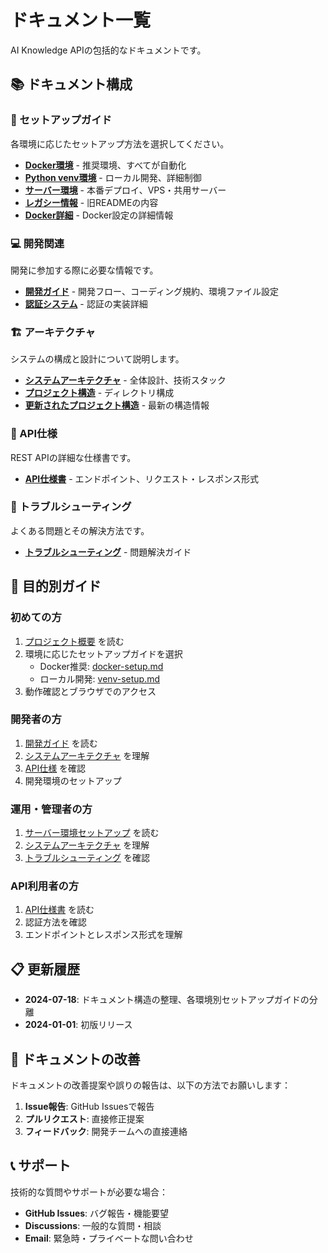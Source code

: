 # ドキュメント一覧

AI Knowledge APIの包括的なドキュメントです。

## 📚 ドキュメント構成

### 🚀 セットアップガイド
各環境に応じたセットアップ方法を選択してください。

- **[Docker環境](setup/docker-setup.md)** - 推奨環境、すべてが自動化
- **[Python venv環境](setup/venv-setup.md)** - ローカル開発、詳細制御
- **[サーバー環境](setup/server-setup.md)** - 本番デプロイ、VPS・共用サーバー
- **[レガシー情報](setup/legacy-readme.md)** - 旧READMEの内容
- **[Docker詳細](setup/docker-detailed.md)** - Docker設定の詳細情報

### 💻 開発関連
開発に参加する際に必要な情報です。

- **[開発ガイド](development/README.md)** - 開発フロー、コーディング規約、環境ファイル設定
- **[認証システム](development/authentication.md)** - 認証の実装詳細

### 🏗️ アーキテクチャ
システムの構成と設計について説明します。

- **[システムアーキテクチャ](architecture/README.md)** - 全体設計、技術スタック
- **[プロジェクト構造](architecture/project-structure.md)** - ディレクトリ構成
- **[更新されたプロジェクト構造](architecture/updated-structure.md)** - 最新の構造情報

### 📡 API仕様
REST APIの詳細な仕様書です。

- **[API仕様書](api/README.md)** - エンドポイント、リクエスト・レスポンス形式

### 🔧 トラブルシューティング
よくある問題とその解決方法です。

- **[トラブルシューティング](troubleshooting.md)** - 問題解決ガイド

## 🎯 目的別ガイド

### 初めての方
1. [プロジェクト概要](../README.md) を読む
2. 環境に応じたセットアップガイドを選択
   - Docker推奨: [docker-setup.md](setup/docker-setup.md)
   - ローカル開発: [venv-setup.md](setup/venv-setup.md)
3. 動作確認とブラウザでのアクセス

### 開発者の方
1. [開発ガイド](development/README.md) を読む
2. [システムアーキテクチャ](architecture/README.md) を理解
3. [API仕様](api/README.md) を確認
4. 開発環境のセットアップ

### 運用・管理者の方
1. [サーバー環境セットアップ](setup/server-setup.md) を読む
2. [システムアーキテクチャ](architecture/README.md) を理解
3. [トラブルシューティング](troubleshooting.md) を確認

### API利用者の方
1. [API仕様書](api/README.md) を読む
2. 認証方法を確認
3. エンドポイントとレスポンス形式を理解

## 📋 更新履歴

- **2024-07-18**: ドキュメント構造の整理、各環境別セットアップガイドの分離
- **2024-01-01**: 初版リリース

## 🤝 ドキュメントの改善

ドキュメントの改善提案や誤りの報告は、以下の方法でお願いします：

1. **Issue報告**: GitHub Issuesで報告
2. **プルリクエスト**: 直接修正提案
3. **フィードバック**: 開発チームへの直接連絡

## 📞 サポート

技術的な質問やサポートが必要な場合：

- **GitHub Issues**: バグ報告・機能要望
- **Discussions**: 一般的な質問・相談
- **Email**: 緊急時・プライベートな問い合わせ
